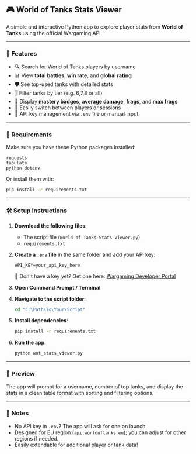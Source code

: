 ## 🎮 World of Tanks Stats Viewer

A simple and interactive Python app to explore player stats from **World of Tanks** using the official Wargaming API.

---

### 🎯 Features

- 🔍 Search for World of Tanks players by username  
- 📊 View **total battles**, **win rate**, and **global rating**  
- 🛡️ See top-used tanks with detailed stats  
- 🎚️ Filter tanks by tier (e.g. 6,7,8 or all)  
- 🏅 Display **mastery badges**, **average damage**, **frags**, and **max frags**  
- 🔄 Easily switch between players or sessions  
- 🔐 API key management via `.env` file or manual input

---

### 🧪 Requirements

Make sure you have these Python packages installed:

```
requests  
tabulate  
python-dotenv
```

Or install them with:

```bash
pip install -r requirements.txt
```

---

### 🛠️ Setup Instructions

1. **Download the following files**:
   - The script file (`World of Tanks Stats Viewer.py`)
   - `requirements.txt`

2. **Create a `.env` file** in the same folder and add your API key:

   ```env
   API_KEY=your_api_key_here
   ```

   🔑 Don't have a key yet? Get one here: [Wargaming Developer Portal](https://developers.wargaming.net/)

3. **Open Command Prompt / Terminal**

4. **Navigate to the script folder**:

   ```bash
   cd "C:\Path\To\Your\Script"
   ```

5. **Install dependencies**:

   ```bash
   pip install -r requirements.txt
   ```

6. **Run the app**:

   ```bash
   python wot_stats_viewer.py
   ```

---

### 📸 Preview

The app will prompt for a username, number of top tanks, and display the stats in a clean table format with sorting and filtering options.

---

### 💬 Notes

- No API key in `.env`? The app will ask for one on launch.
- Designed for EU region (`api.worldoftanks.eu`); you can adjust for other regions if needed.
- Easily extendable for additional player or tank data! 
